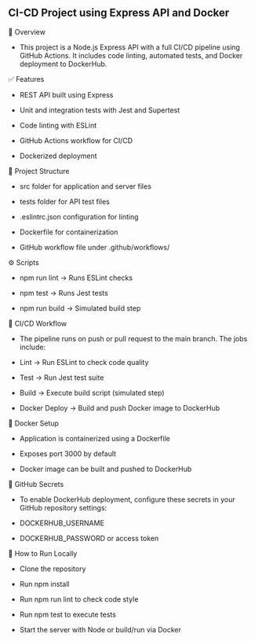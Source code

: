 ## CI-CD Project using Express API and Docker

🚀 Overview
- This project is a Node.js Express API with a full CI/CD pipeline using GitHub Actions. It includes code linting, automated tests, and Docker deployment to DockerHub.

✅ Features

- REST API built using Express

- Unit and integration tests with Jest and Supertest

- Code linting with ESLint

- GitHub Actions workflow for CI/CD

- Dockerized deployment

📂 Project Structure

- src folder for application and server files

- tests folder for API test files

- .eslintrc.json configuration for linting

- Dockerfile for containerization

- GitHub workflow file under .github/workflows/

⚙️ Scripts

- npm run lint → Runs ESLint checks

- npm test → Runs Jest tests

- npm run build → Simulated build step

🤖 CI/CD Workflow

- The pipeline runs on push or pull request to the main branch. The jobs include:

- Lint → Run ESLint to check code quality

- Test → Run Jest test suite

- Build → Execute build script (simulated step)

- Docker Deploy → Build and push Docker image to DockerHub

🐳 Docker Setup

- Application is containerized using a Dockerfile

- Exposes port 3000 by default

- Docker image can be built and pushed to DockerHub

🔑 GitHub Secrets

- To enable DockerHub deployment, configure these secrets in your GitHub repository settings:

- DOCKERHUB_USERNAME

- DOCKERHUB_PASSWORD or access token

📌 How to Run Locally

- Clone the repository

- Run npm install

- Run npm run lint to check code style

- Run npm test to execute tests

- Start the server with Node or build/run via Docker
